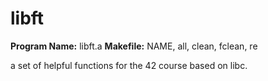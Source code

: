 # libft

**Program Name:** libft.a
**Makefile:** NAME, all, clean, fclean, re

a set of helpful functions for the 42 course based on libc.
